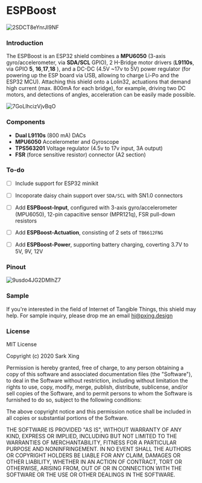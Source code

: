 # ESPBoost
![2SDCT8eYnrJI9NF](https://i.loli.net/2020/06/06/2SDCT8eYnrJI9NF.jpg)


### Introduction
The ESPBoost is an ESP32 shield combines a **MPU6050** (3-axis gyro/accelerometer, via **SDA/SCL** GPIO), 2 H-Bridge motor drivers (**L9110s**, via GPIO **5**, **16**,**17**,**18** ), and a DC-DC (4.5V ~17v to 5V) power regulator (for powering up the ESP board via USB, allowing to charge Li-Po and the ESP32 MCU). Attaching this shield onto a Lolin32, actuations that demand high current (max. 800mA for each bridge), for example, driving two DC motors, and detections of angles, acceleration can be easily made possible. 

![7GoLlhcizVjvBqO](https://i.loli.net/2020/06/06/7GoLlhcizVjvBqO.gif)

### Components

* **Dual L9110s** (800 mA) DACs
* **MPU6050** Accelerometer and Gyroscope
* **TPS563201** Voltage regulator (4.5v to 17v input, 3A output)
* **FSR** (force sensitive resistor) connector  (A2 section)



### To-do

- [ ]  Include support for ESP32 minikit 
- [ ]  Incoporate daisy chain support over `SDA/SCL` with SN1.0 connectors
- [ ]  Add **ESPBoost-Input**, configured with 3-axis gyro/accelerometer (MPU6050), 12-pin capacitive sensor (MPR121q), FSR pull-down resistors
- [ ]  Add **ESPBoost-Actuation**, consisting of 2 sets of `TB6612FNG`
- [ ]  Add **ESPBoost-Power**, supporting battery charging, coverting 3.7V to 5V, 9V, 12V



### Pinout 

![9usdo4JG2DMlhZ7](https://i.loli.net/2020/06/05/9usdo4JG2DMlhZ7.png)

### Sample 
If you're interested in the field of Internet of Tangible Things, this shield may help. For sample inquiry, please drop me an email hi@pxing.design


### License
MIT License

Copyright (c) 2020 Sark Xing

Permission is hereby granted, free of charge, to any person obtaining a copy
of this software and associated documentation files (the "Software"), to deal
in the Software without restriction, including without limitation the rights
to use, copy, modify, merge, publish, distribute, sublicense, and/or sell
copies of the Software, and to permit persons to whom the Software is
furnished to do so, subject to the following conditions:

The above copyright notice and this permission notice shall be included in all
copies or substantial portions of the Software.

THE SOFTWARE IS PROVIDED "AS IS", WITHOUT WARRANTY OF ANY KIND, EXPRESS OR
IMPLIED, INCLUDING BUT NOT LIMITED TO THE WARRANTIES OF MERCHANTABILITY,
FITNESS FOR A PARTICULAR PURPOSE AND NONINFRINGEMENT. IN NO EVENT SHALL THE
AUTHORS OR COPYRIGHT HOLDERS BE LIABLE FOR ANY CLAIM, DAMAGES OR OTHER
LIABILITY, WHETHER IN AN ACTION OF CONTRACT, TORT OR OTHERWISE, ARISING FROM,
OUT OF OR IN CONNECTION WITH THE SOFTWARE OR THE USE OR OTHER DEALINGS IN THE
SOFTWARE.
